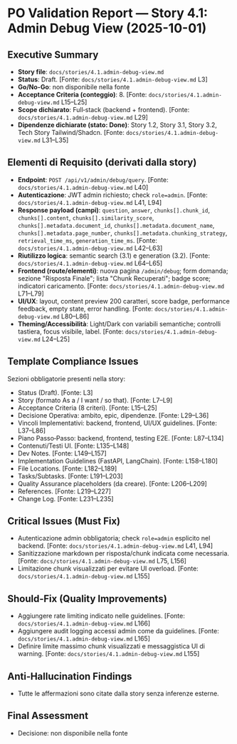 # PO Validation Report — Story 4.1: Admin Debug View (2025-10-01)

## Executive Summary
- **Story file**: `docs/stories/4.1.admin-debug-view.md`
- **Status**: Draft. [Fonte: `docs/stories/4.1.admin-debug-view.md` L3]
- **Go/No-Go**: non disponibile nella fonte
- **Acceptance Criteria (conteggio)**: 8. [Fonte: `docs/stories/4.1.admin-debug-view.md` L15–L25]
- **Scope dichiarato**: Full‑stack (backend + frontend). [Fonte: `docs/stories/4.1.admin-debug-view.md` L29]
- **Dipendenze dichiarate (stato: Done)**: Story 1.2, Story 3.1, Story 3.2, Tech Story Tailwind/Shadcn. [Fonte: `docs/stories/4.1.admin-debug-view.md` L31–L35]

## Elementi di Requisito (derivati dalla story)
- **Endpoint**: `POST /api/v1/admin/debug/query`. [Fonte: `docs/stories/4.1.admin-debug-view.md` L40]
- **Autenticazione**: JWT admin richiesto; check `role=admin`. [Fonte: `docs/stories/4.1.admin-debug-view.md` L41, L94]
- **Response payload (campi)**: `question`, `answer`, `chunks[].chunk_id`, `chunks[].content`, `chunks[].similarity_score`, `chunks[].metadata.document_id`, `chunks[].metadata.document_name`, `chunks[].metadata.page_number`, `chunks[].metadata.chunking_strategy`, `retrieval_time_ms`, `generation_time_ms`. [Fonte: `docs/stories/4.1.admin-debug-view.md` L42–L63]
- **Riutilizzo logica**: semantic search (3.1) e generation (3.2). [Fonte: `docs/stories/4.1.admin-debug-view.md` L64–L65]
- **Frontend (route/elementi)**: nuova pagina `/admin/debug`; form domanda; sezione "Risposta Finale"; lista "Chunk Recuperati"; badge score; indicatori caricamento. [Fonte: `docs/stories/4.1.admin-debug-view.md` L71–L79]
- **UI/UX**: layout, content preview 200 caratteri, score badge, performance feedback, empty state, error handling. [Fonte: `docs/stories/4.1.admin-debug-view.md` L80–L86]
- **Theming/Accessibilità**: Light/Dark con variabili semantiche; controlli tastiera, focus visibile, label. [Fonte: `docs/stories/4.1.admin-debug-view.md` L24–L25]

## Template Compliance Issues
Sezioni obbligatorie presenti nella story:
- Status (Draft). [Fonte: L3]
- Story (formato As a / I want / so that). [Fonte: L7–L9]
- Acceptance Criteria (8 criteri). [Fonte: L15–L25]
- Decisione Operativa: ambito, epic, dipendenze. [Fonte: L29–L36]
- Vincoli Implementativi: backend, frontend, UI/UX guidelines. [Fonte: L37–L86]
- Piano Passo‑Passo: backend, frontend, testing E2E. [Fonte: L87–L134]
- Contenuti/Testi UI. [Fonte: L135–L148]
- Dev Notes. [Fonte: L149–L157]
- Implementation Guidelines (FastAPI, LangChain). [Fonte: L158–L180]
- File Locations. [Fonte: L182–L189]
- Tasks/Subtasks. [Fonte: L191–L203]
- Quality Assurance placeholders (da creare). [Fonte: L206–L209]
- References. [Fonte: L219–L227]
- Change Log. [Fonte: L231–L235]

## Critical Issues (Must Fix)
- Autenticazione admin obbligatoria; check `role=admin` esplicito nel backend. [Fonte: `docs/stories/4.1.admin-debug-view.md` L41, L94]
- Sanitizzazione markdown per risposta/chunk indicata come necessaria. [Fonte: `docs/stories/4.1.admin-debug-view.md` L75, L156]
- Limitazione chunk visualizzati per evitare UI overload. [Fonte: `docs/stories/4.1.admin-debug-view.md` L155]

## Should‑Fix (Quality Improvements)
- Aggiungere rate limiting indicato nelle guidelines. [Fonte: `docs/stories/4.1.admin-debug-view.md` L166]
- Aggiungere audit logging accessi admin come da guidelines. [Fonte: `docs/stories/4.1.admin-debug-view.md` L165]
- Definire limite massimo chunk visualizzati e messaggistica UI di warning. [Fonte: `docs/stories/4.1.admin-debug-view.md` L155]

## Anti‑Hallucination Findings
- Tutte le affermazioni sono citate dalla story senza inferenze esterne.

## Final Assessment
- Decisione: non disponibile nella fonte
